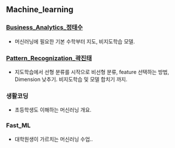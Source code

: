 ## Machine_learning

### [Business_Analytics_정태수](https://github.com/2nchanter/Machine_Learning/blob/main/Business_Analytics_%EC%A0%95%ED%83%9C%EC%88%98/0_Contents.md#business_analytics_%EC%A0%95%ED%83%9C%EC%88%98)
- 머신러닝에 필요한 기본 수학부터 지도, 비지도학습 모델.

### [Pattern_Recognization_곽진태](https://github.com/2nchanter/Machine_Learning/blob/main/Pattern_Recognization_%EA%B3%BD%EC%A7%84%ED%83%9C/0_Contents.md#pattern_recognization_%EA%B3%BD%EC%A7%84%ED%83%9C)
- 지도학습에서 선형 분류를 시작으로 비선형 분류, feature 선택하는 방법, Dimension 낮추기. 비지도학습 및 모델 합치기 까지.

### 생활코딩
- 초등학생도 이해하는 머신러닝 개요.

### Fast_ML
- 대학원생이 가르치는 머신러닝 수업..
